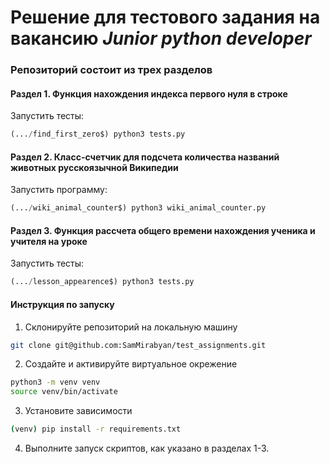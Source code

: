 # Решение для тестового задания на вакансию _Junior python developer_

### Репозиторий состоит из трех разделов

#### Раздел 1. Функция нахождения индекса первого нуля в строке

Запустить тесты:
```python
(.../find_first_zero$) python3 tests.py
```

#### Раздел 2. Класс-счетчик для подсчета количества названий животных русскоязычной Википедии

Запустить программу:
```python
(.../wiki_animal_counter$) python3 wiki_animal_counter.py
```

#### Раздел 3. Функция рассчета общего времени нахождения ученика и учителя на уроке

Запустить тесты:
```python
(.../lesson_appearence$) python3 tests.py
```

#### Инструкция по запуску
1. Склонируйте репозиторий на локальную машину
```bash
git clone git@github.com:SamMirabyan/test_assignments.git
```

2. Создайте и активируйте виртуальное окрежение
```bash
python3 -m venv venv
source venv/bin/activate
```

3. Установите зависимости
```bash
(venv) pip install -r requirements.txt
```

4. Выполните запуск скриптов, как указано в разделах 1-3.
